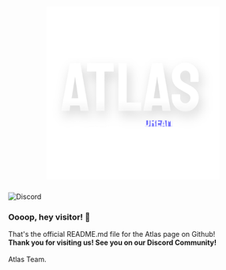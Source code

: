 

<h1 align="center">
<img src="https://github.com/atlasfyber/atlas-images/blob/main/atlas_github_header_1000x1000.png?raw=true" width="350" height="350">
</h1>
<img alt="Discord" src="https://img.shields.io/badge/JOIN OUR DISCORD COMMUNITY-%237289DA.svg?style=for-the-badge&logo=discord&logoColor=white)](https://discord.gg/p7ntkNA)"/>



### Oooop, hey visitor! 👋
That's the official README.md file for the Atlas page on Github! <br>
**Thank you for visiting us! See you on our Discord Community!**
<br><br>
Atlas Team.




